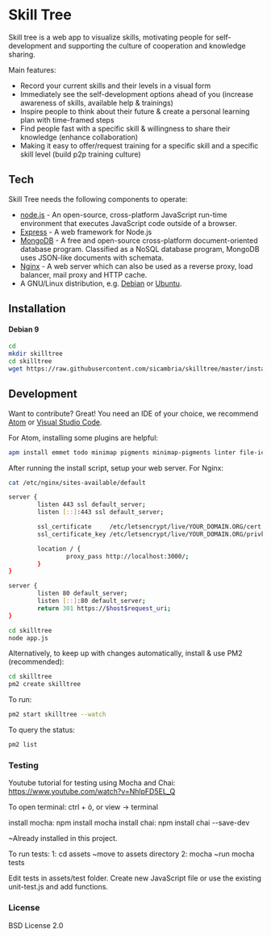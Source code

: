 # Skill Tree

Skill tree is a web app to visualize skills, motivating people for self-development and supporting the culture of cooperation and knowledge sharing.

Main features:

  - Record your current skills and their levels in a visual form
  - Immediately see the self-development options ahead of you (increase awareness of skills, available help & trainings)
  - Inspire people to think about their future & create a personal learning plan with time-framed steps
  - Find people fast with a specific skill & willingness to share their knowledge (enhance collaboration)
  - Making it easy to offer/request training for a specific skill and a specific skill level (build p2p training culture)

## Tech

Skill Tree needs the following components to operate:

* [node.js] - An open-source, cross-platform JavaScript run-time environment that executes JavaScript code outside of a browser.
* [Express] - A web framework for Node.js
* [MongoDB] - A free and open-source cross-platform document-oriented database program. Classified as a NoSQL database program, MongoDB uses JSON-like documents with schemata.
* [Nginx] - A web server which can also be used as a reverse proxy, load balancer, mail proxy and HTTP cache.
* A GNU/Linux distribution, e.g. [Debian] or [Ubuntu].

## Installation

#### Debian 9

```sh
cd
mkdir skilltree
cd skilltree
wget https://raw.githubusercontent.com/sicambria/skilltree/master/install/skilltree_install_debian9.sh ; chmod +x skilltree_install_debian9.sh ; ./skilltree_install_debian9.sh
```

## Development

Want to contribute? Great!
You need an IDE of your choice, we recommend [Atom] or [Visual Studio Code].

For Atom, installing some plugins are helpful:

```sh
apm install emmet todo minimap pigments minimap-pigments linter file-icons git-diff atom-beautify ask-stack highlight-selected
```
After running the install script, setup your web server.
For Nginx:

```sh
cat /etc/nginx/sites-available/default
```

```sh
server {
        listen 443 ssl default_server;
        listen [::]:443 ssl default_server;

        ssl_certificate     /etc/letsencrypt/live/YOUR_DOMAIN.ORG/cert.pem;
        ssl_certificate_key /etc/letsencrypt/live/YOUR_DOMAIN.ORG/privkey.pem;

        location / {
                proxy_pass http://localhost:3000/;
        }
}

server {
        listen 80 default_server;
        listen [::]:80 default_server;
        return 301 https://$host$request_uri;
}
```

```sh
cd skilltree
node app.js
```

Alternatively, to keep up with changes automatically, install & use PM2 (recommended):
```sh
cd skilltree
pm2 create skilltree
```
To run:
```sh
pm2 start skilltree --watch
```
To query the status:
```sh
pm2 list
```

### Testing

Youtube tutorial for testing using Mocha and Chai:
https://www.youtube.com/watch?v=NhlpFD5EL_Q

To open terminal: ctrl + ö, or view -> terminal

install mocha: npm install mocha
install chai: npm install chai --save-dev

~Already installed in this project.

To run tests: 
1: cd assets  ~move to assets directory
2: mocha     ~run mocha tests

Edit tests in assets/test folder. Create new JavaScript file or use the existing unit-test.js and add functions.


### License

BSD License 2.0


[//]: # (These are reference links used in the body of this note and get stripped out when the markdown processor does its job. There is no need to format nicely because it shouldn't be seen. Thanks SO - https://stackoverflow.com/questions/4823468/store-comments-in-markdown-syntax)

   [node.js]: <https://nodejs.org>
   [MongoDB]: <https://www.mongodb.com/>
   [Express]: <https://expressjs.com/>
   [Nginx]: <https://www.nginx.com/>
   [Visual Studio Code]: <https://code.visualstudio.com/>
   [Atom]: <https://github.com/atom/atom>
   [Debian]: <https://www.debian.org/>
   [Ubuntu]: <https://www.ubuntu.com/>

